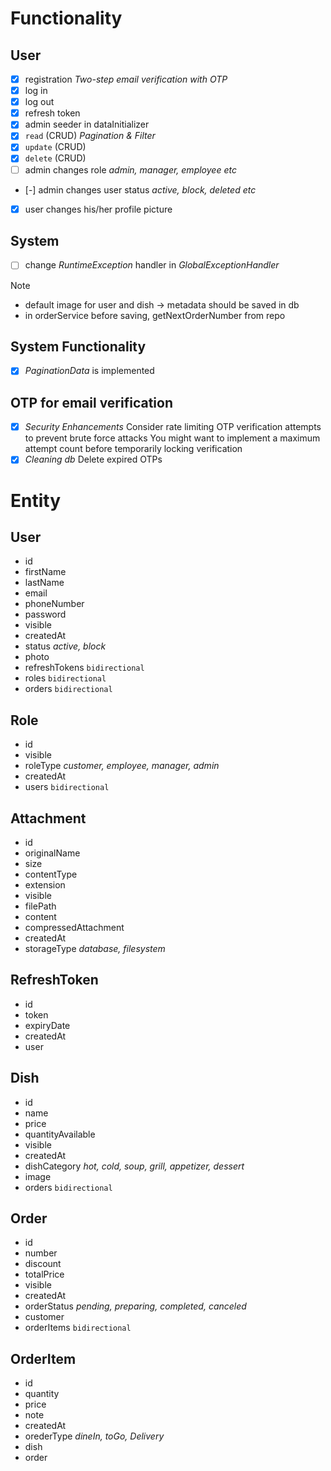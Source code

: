 # Functionality
## User
 - [x] registration *Two-step email verification with OTP*
 - [x] log in
 - [x] log out
 - [x] refresh token
 - [x] admin seeder in dataInitializer
 - [x] `read` (CRUD) *Pagination & Filter*
 - [x] `update` (CRUD)
 - [x] `delete` (CRUD)
 - [ ] admin changes role *admin, manager, employee etc*
 - [-] admin changes user status *active, block, deleted etc*
 - [x] user changes his/her profile picture

## System
 - [ ] change *RuntimeException* handler in *GlobalExceptionHandler*

> [!NOTE]
> - default image for user and dish -> metadata should be saved in db
> - in orderService
before saving, getNextOrderNumber from repo

## System Functionality
 - [x] *PaginationData* is implemented

## OTP for email verification
 - [x] *Security Enhancements*
Consider rate limiting OTP verification attempts to prevent brute force attacks
You might want to implement a maximum attempt count before temporarily locking verification
 - [x] *Cleaning db*
Delete expired OTPs

# Entity
## User
 - id
 - firstName
 - lastName
 - email
 - phoneNumber
 - password
 - visible
 - createdAt
 - status *active, block*
 - photo
 - refreshTokens `bidirectional`
 - roles `bidirectional`
 - orders `bidirectional`

## Role
 - id
 - visible
 - roleType *customer, employee, manager, admin*
 - createdAt
 - users `bidirectional`

## Attachment
 - id
 - originalName
 - size
 - contentType
 - extension
 - visible
 - filePath
 - content
 - compressedAttachment
 - createdAt
 - storageType *database, filesystem*

## RefreshToken
 - id
 - token
 - expiryDate
 - createdAt
 - user

## Dish
 - id
 - name
 - price
 - quantityAvailable
 - visible
 - createdAt
 - dishCategory *hot, cold, soup, grill, appetizer, dessert*
 - image
 - orders `bidirectional`
 
## Order
 - id
 - number
 - discount
 - totalPrice
 - visible
 - createdAt
 - orderStatus *pending, preparing, completed, canceled*
 - customer
 - orderItems `bidirectional`

## OrderItem
 - id
 - quantity
 - price
 - note
 - createdAt
 - orederType *dineIn, toGo, Delivery*
 - dish
 - order

